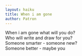 ```yaml
---
layout: haiku
title: When i am gone
author: Patron
---
```


When i am gone what will you do?<br>
Who will write and draw for you?<br>
Someone smarter - someone new?<br>
Someone better - maybe you<br>